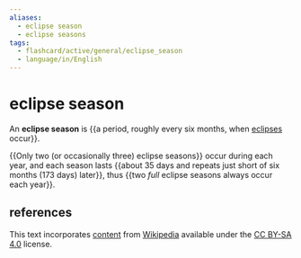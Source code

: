 ```yaml
---
aliases:
  - eclipse season
  - eclipse seasons
tags:
  - flashcard/active/general/eclipse_season
  - language/in/English
---
```


# eclipse season

An __eclipse season__ is {{a period, roughly every six months, when [eclipses](eclipse.md) occur}}. <!--SR:!2024-08-26,39,290-->

{{Only two (or occasionally three) eclipse seasons}} occur during each year, and each season lasts {{about 35 days and repeats just short of six months (173 days) later}}, thus {{two _full_ eclipse seasons always occur each year}}. <!--SR:!2024-08-25,37,290!2024-08-26,36,270!2024-09-07,47,290-->

## references

This text incorporates [content](https://en.wikipedia.org/wiki/eclipse_season) from [Wikipedia](Wikipedia.md) available under the [CC BY-SA 4.0](https://creativecommons.org/licenses/by-sa/4.0/) license.
